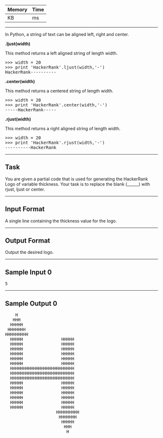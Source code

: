 []()

| Memory | Time |
| ----- | -------- |
| KB| ms

---
In Python, a string of text can be aligned left, right and center.

**.ljust(width)**

This method returns a left aligned string of length width.
<pre>
>>> width = 20
>>> print 'HackerRank'.ljust(width,'-')
HackerRank----------  
</pre>
**.center(width)**

This method returns a centered string of length width.
<pre>
>>> width = 20
>>> print 'HackerRank'.center(width,'-')
-----HackerRank-----
</pre>
**.rjust(width)**

This method returns a right aligned string of length width.
<pre>
>>> width = 20
>>> print 'HackerRank'.rjust(width,'-')
----------HackerRank
</pre>
---
## Task
You are given a partial code that is used for generating the HackerRank Logo of variable thickness.
Your task is to replace the blank (______) with rjust, ljust or center.

---

## Input Format
A single line containing the thickness value for the logo.

---

## Output Format
Output the desired logo.

---

## Sample Input 0
<pre>
5
</pre>
---

## Sample Output 0
<pre>
    H    
   HHH   
  HHHHH  
 HHHHHHH 
HHHHHHHHH
  HHHHH               HHHHH             
  HHHHH               HHHHH             
  HHHHH               HHHHH             
  HHHHH               HHHHH             
  HHHHH               HHHHH             
  HHHHH               HHHHH             
  HHHHHHHHHHHHHHHHHHHHHHHHH   
  HHHHHHHHHHHHHHHHHHHHHHHHH   
  HHHHHHHHHHHHHHHHHHHHHHHHH   
  HHHHH               HHHHH             
  HHHHH               HHHHH             
  HHHHH               HHHHH             
  HHHHH               HHHHH             
  HHHHH               HHHHH             
  HHHHH               HHHHH             
                    HHHHHHHHH 
                     HHHHHHH  
                      HHHHH   
                       HHH    
                        H 
</pre>